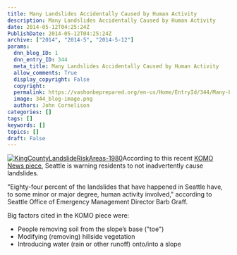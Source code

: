 ```yaml
---
title: Many Landslides Accidentally Caused by Human Activity
description: Many Landslides Accidentally Caused by Human Activity
date: 2014-05-12T04:25:24Z
PublishDate: 2014-05-12T04:25:24Z
archive: ["2014", "2014-5", "2014-5-12"]
params:
  dnn_blog_ID: 1
  dnn_entry_ID: 344
  meta_title: Many Landslides Accidentally Caused by Human Activity
  allow_comments: True
  display_copyright: False
  copyright:
  permalink: https://vashonbeprepared.org/en-us/Home/EntryId/344/Many-Landslides-Accidentally-Caused-by-Human-Activity
  image: 344_blog-image.png
  authors: John Cornelison
categories: []
tags: []
keywords: []
topics: []
draft: False
---
```


[![KingCountyLandslideRiskAreas-1980](./images/344/41b465e0c4f5_1245C-KingCountyLandslideRiskAreas-1980_3.jpg "KingCountyLandslideRiskAreas-1980")](http://your.kingcounty.gov/dnrp/library/water-and-land/flooding/local-hazard-mitigation-plan-update/landslide-hazard-map.pdf)According to this recent [KOMO News piece](http://www.komonews.com/news/local/Seattle-urges-residents-to-protect-themselves-from-mudslides-258049171.html), Seattle is warning residents to not inadvertently cause landslides.

"Eighty-four percent of the landslides that have happened in Seattle have, to some minor or major degree, human activity involved," according to Seattle Office of Emergency Management Director Barb Graff.

Big factors cited in the KOMO piece were:

- People removing soil from the slope’s base ("toe")
- Modifying (removing) hillside vegetation
- Introducing water (rain or other runoff) onto/into a slope
